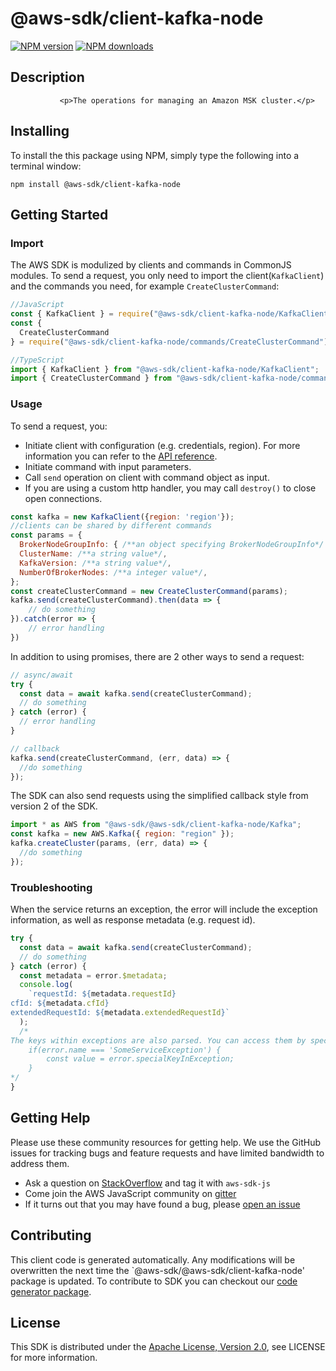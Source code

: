 # @aws-sdk/client-kafka-node

[![NPM version](https://img.shields.io/npm/v/@aws-sdk/client-kafka-node/preview.svg)](https://www.npmjs.com/package/@aws-sdk/client-kafka-node)
[![NPM downloads](https://img.shields.io/npm/dm/@aws-sdk/client-kafka-node.svg)](https://www.npmjs.com/package/@aws-sdk/client-kafka-node)

## Description

               <p>The operations for managing an Amazon MSK cluster.</p>


## Installing

To install the this package using NPM, simply type the following into a terminal window:

```
npm install @aws-sdk/client-kafka-node
```

## Getting Started

### Import

The AWS SDK is modulized by clients and commands in CommonJS modules. To send a request, you only need to import the client(`KafkaClient`) and the commands you need, for example `CreateClusterCommand`:

```javascript
//JavaScript
const { KafkaClient } = require("@aws-sdk/client-kafka-node/KafkaClient");
const {
  CreateClusterCommand
} = require("@aws-sdk/client-kafka-node/commands/CreateClusterCommand");
```

```javascript
//TypeScript
import { KafkaClient } from "@aws-sdk/client-kafka-node/KafkaClient";
import { CreateClusterCommand } from "@aws-sdk/client-kafka-node/commands/CreateClusterCommand";
```

### Usage

To send a request, you:

- Initiate client with configuration (e.g. credentials, region). For more information you can refer to the [API reference][].
- Initiate command with input parameters.
- Call `send` operation on client with command object as input.
- If you are using a custom http handler, you may call `destroy()` to close open connections.

```javascript
const kafka = new KafkaClient({region: 'region'});
//clients can be shared by different commands
const params = {
  BrokerNodeGroupInfo: { /**an object specifying BrokerNodeGroupInfo*/ },
  ClusterName: /**a string value*/,
  KafkaVersion: /**a string value*/,
  NumberOfBrokerNodes: /**a integer value*/,
};
const createClusterCommand = new CreateClusterCommand(params);
kafka.send(createClusterCommand).then(data => {
    // do something
}).catch(error => {
    // error handling
})
```

In addition to using promises, there are 2 other ways to send a request:

```javascript
// async/await
try {
  const data = await kafka.send(createClusterCommand);
  // do something
} catch (error) {
  // error handling
}
```

```javascript
// callback
kafka.send(createClusterCommand, (err, data) => {
  //do something
});
```

The SDK can also send requests using the simplified callback style from version 2 of the SDK.

```javascript
import * as AWS from "@aws-sdk/@aws-sdk/client-kafka-node/Kafka";
const kafka = new AWS.Kafka({ region: "region" });
kafka.createCluster(params, (err, data) => {
  //do something
});
```

### Troubleshooting

When the service returns an exception, the error will include the exception information, as well as response metadata (e.g. request id).

```javascript
try {
  const data = await kafka.send(createClusterCommand);
  // do something
} catch (error) {
  const metadata = error.$metadata;
  console.log(
    `requestId: ${metadata.requestId}
cfId: ${metadata.cfId}
extendedRequestId: ${metadata.extendedRequestId}`
  );
  /*
The keys within exceptions are also parsed. You can access them by specifying exception names:
    if(error.name === 'SomeServiceException') {
        const value = error.specialKeyInException;
    }
*/
}
```

## Getting Help

Please use these community resources for getting help. We use the GitHub issues for tracking bugs and feature requests and have limited bandwidth to address them.

- Ask a question on [StackOverflow](https://stackoverflow.com/questions/tagged/aws-sdk-js) and tag it with `aws-sdk-js`
- Come join the AWS JavaScript community on [gitter](https://gitter.im/aws/aws-sdk-js-v3)
- If it turns out that you may have found a bug, please [open an issue](https://github.com/aws/aws-sdk-js-v3/issues)

## Contributing

This client code is generated automatically. Any modifications will be overwritten the next time the `@aws-sdk/@aws-sdk/client-kafka-node' package is updated. To contribute to SDK you can checkout our [code generator package][].

## License

This SDK is distributed under the
[Apache License, Version 2.0](http://www.apache.org/licenses/LICENSE-2.0),
see LICENSE for more information.

[code generator package]: https://github.com/aws/aws-sdk-js-v3/tree/master/packages/service-types-generator
[api reference]: https://docs.aws.amazon.com/AWSJavaScriptSDK/latest/
